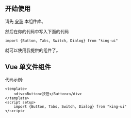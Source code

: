 ## 开始使用

请先 [安装](#/doc/install) 本组件库。

然后在你的代码中写入下面的代码

```vue
import {Button, Tabs, Switch, Dialog} from "king-ui"
```

就可以使用我提供的组件了。

## Vue 单文件组件

代码示例:

```vue
<template>
    <div><Button>按钮</Button></div>
</template>
<script setup>
    import {Button, Tabs, Switch, Dialog} from "king-ui"
</script>
```